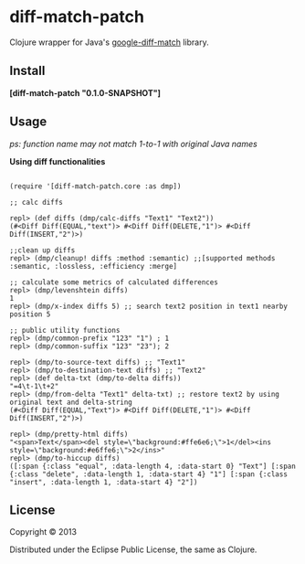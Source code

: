 # diff-match-patch
Clojure wrapper for Java's [google-diff-match](https://code.google.com/p/google-diff-match-patch/wiki/API) library.

## Install
**[diff-match-patch "0.1.0-SNAPSHOT"]**

## Usage


*ps: function name may not match 1-to-1 with original Java names*

**Using diff functionalities**

```

(require '[diff-match-patch.core :as dmp])

;; calc diffs

repl> (def diffs (dmp/calc-diffs "Text1" "Text2"))
(#<Diff Diff(EQUAL,"text")> #<Diff Diff(DELETE,"1")> #<Diff Diff(INSERT,"2")>)

;;clean up diffs
repl> (dmp/cleanup! diffs :method :semantic) ;;[supported methods :semantic, :lossless, :efficiency :merge]

;; calculate some metrics of calculated differences
repl> (dmp/levenshtein diffs)
1
repl> (dmp/x-index diffs 5) ;; search text2 position in text1 nearby position 5

;; public utility functions
repl> (dmp/common-prefix "123" "1") ; 1
repl> (dmp/common-suffix "123" "23"); 2

repl> (dmp/to-source-text diffs) ;; "Text1"
repl> (dmp/to-destination-text diffs) ;; "Text2"
repl> (def delta-txt (dmp/to-delta diffs))
"=4\t-1\t+2"
repl> (dmp/from-delta "Text1" delta-txt) ;; restore text2 by using original text and delta-string
(#<Diff Diff(EQUAL,"Text")> #<Diff Diff(DELETE,"1")> #<Diff Diff(INSERT,"2")>)

repl> (dmp/pretty-html diffs)
"<span>Text</span><del style=\"background:#ffe6e6;\">1</del><ins style=\"background:#e6ffe6;\">2</ins>"
repl> (dmp/to-hiccup diffs)
([:span {:class "equal", :data-length 4, :data-start 0} "Text"] [:span {:class "delete", :data-length 1, :data-start 4} "1"] [:span {:class "insert", :data-length 1, :data-start 4} "2"])

```

## License

Copyright © 2013 

Distributed under the Eclipse Public License, the same as Clojure.
